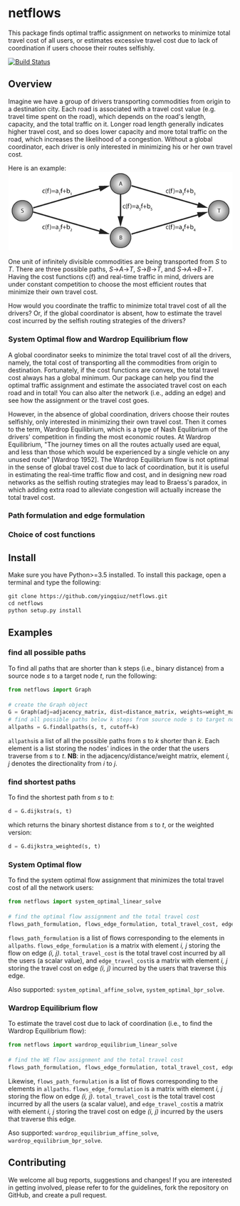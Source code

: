 # netflows

This package finds optimal traffic assignment on networks to minimize total travel cost of all users, or estimates excessive travel cost due to lack of coordination if users choose their routes selfishly.

[![Build Status](https://travis-ci.com/yingqiuz/netflows.svg?token=GCAiuUe1sWERsysgW6zt&branch=master)](https://travis-ci.com/yingqiuz/netflows)

## Overview
Imagine we have a group of drivers transporting commodities from origin to a destination city. Each road is associated with a travel cost value (e.g. travel time spent on the road), which depends on the road's length, capacity, and the total traffic on it. Longer road length generally indicates higher travel cost, and so does lower capacity and more total traffic on the road, which increases the likelihood of a congestion. Without a global coordinator, each driver is only interested in minimizing his or her own travel cost. 

Here is an example:
![alt text](docs/WE_example.png)

One unit of infinitely divisible commodities are being transported from *S* to *T*. There are three possible paths, *S*-\>*A*-\>*T*, *S*-\>*B*-\>*T*, and *S*-\>*A*-\>*B*-\>*T*. Having the cost functions c(f) and real-time traffic in mind, drivers are under constant competition to choose the most efficient routes that minimize their own travel cost. 

How would you coordinate the traffic to minimize total travel cost of all the drivers? Or, if the global coordinator is absent, how to estimate the travel cost incurred by the selfish routing strategies of the drivers?

### System Optimal flow and Wardrop Equilibrium flow
A global coordinator seeks to minimize the total travel cost of all the drivers, namely, the total cost of transporting all the commodities from origin to destination. Fortunately, if the cost functions are convex, the total travel cost always has a global minimum. Our package can help you find the optimal traffic assignment and estimate the associated travel cost on each road and in total! You can also alter the network (i.e., adding an edge) and see how the assignment or the travel cost goes.

However, in the absence of global coordination, drivers choose their routes selfishly, only interested in minimizing their own travel cost. Then it comes to the term, Wardrop Equilibrium, which is a type of Nash Equlibrium of the drivers' competition in finding the most economic routes. At Wardrop Equilibrium, "The journey times on all the routes actually used are equal, and less than those which would be experienced by a single vehicle on any unused route" \[Wardrop 1952\]. The Wardrop Equilibrium flow is not optimal in the sense of global travel cost due to lack of coordination, but it is useful in estimating the real-time traffic flow and cost, and in designing new road networks as the selfish routing strategies may lead to Braess's paradox, in which adding extra road to alleviate congestion will actually increase the total travel cost.

### Path formulation and edge formulation


### Choice of cost functions

## Install
Make sure you have Python>=3.5 installed. To install this package, open a terminal and type the following:

```shell
git clone https://github.com/yingqiuz/netflows.git
cd netflows
python setup.py install
```

## Examples

### find all possible paths
To find all paths that are shorter than k steps (i.e., binary distance) from a source node *s* to a target node *t*, run the following:
```python
from netflows import Graph

# create the Graph object
G = Graph(adj=adjacency_matrix, dist=distance_matrix, weights=weight_matrix)
# find all possible paths below k steps from source node s to target node t
allpaths = G.findallpaths(s, t, cutoff=k)
``` 
`allpaths`is  a list of all the possible paths from *s* to *k* shorter than *k*. Each element is a list storing the nodes' indices in the order that the users traverse from *s* to *t*. **NB**: in the adjacency/distance/weight matrix, element *i, j* denotes the directionality from *i* to *j*.

### find shortest paths
To find the shortest path from *s* to *t*:
```python
d = G.dijkstra(s, t)
```
which returns the binary shortest distance from *s* to *t*, or the weighted version:
```python
d = G.dijkstra_weighted(s, t)
```

### System Optimal flow
To find the system optimal flow assignment that minimizes the total travel cost of all the network users:
```python
from netflows import system_optimal_linear_solve

# find the optimal flow assignment and the total travel cost
flows_path_formulation, flows_edge_formulation, total_travel_cost, edge_travel_cost = system_optimal_linear_solve(G, s, t, tol=1e-8, maximum_iter=100000, cutoff=k)
```
`flows_path_formulation` is a list of flows corresponding to the elements in `allpaths`. `flows_edge_formulation` is a matrix with element *i, j* storing the flow on edge *(i, j)*. `total_travel_cost` is the total travel cost incurred by all the users (a scalar value), and `edge_travel_cost`is a matrix with element *i, j* storing the travel cost on edge *(i, j)* incurred by the users that traverse this edge.

Also supported: `system_optimal_affine_solve`, `system_optimal_bpr_solve`.

### Wardrop Equilibrium flow
To estimate the travel cost due to lack of coordination (i.e., to find the Wardrop Equilibrium flow):
```python
from netflows import wardrop_equilibrium_linear_solve

# find the WE flow assignment and the total travel cost
flows_path_formulation, flows_edge_formulation, total_travel_cost, edge_travel_cost = wardrop_equilibrium_linear_solve(G, s, t, tol=1e-8, maximum_iter=100000, cutoff=k)
```
Likewise, `flows_path_formulation` is a list of flows corresponding to the elements in `allpaths`. `flows_edge_formulation` is a matrix with element *i, j* storing the flow on edge *(i, j)*. `total_travel_cost` is the total travel cost incurred by all the users (a scalar value), and `edge_travel_cost`is a matrix with element *i, j* storing the travel cost on edge *(i, j)* incurred by the users that traverse this edge.

Aso supported: `wardrop_equilibrium_affine_solve`, `wardrop_equilibrium_bpr_solve`.

## Contributing
We welcome all bug reports, suggestions and changes! If you are interested in getting involved, please refer to for the guidelines, fork the repository on GitHub, and create a pull request.
